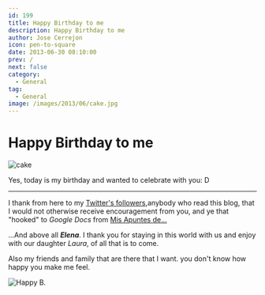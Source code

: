 ```yaml
---
id: 199
title: Happy Birthday to me
description: Happy Birthday to me
author: Jose Cerrejon
icon: pen-to-square
date: 2013-06-30 08:10:00
prev: /
next: false
category:
  - General
tag:
  - General
image: /images/2013/06/cake.jpg
---
```


# Happy Birthday to me

![cake](/images/2013/06/cake.jpg)

Yes, today is my birthday and wanted to celebrate with you: D

- - -
I thank from here to my [Twitter's followers](http://twitter.com/ulysess10),anybody who read this blog, that I would not otherwise receive encouragement from you, and ye that "hooked" to *Google Docs* from [Mis Apuntes de...](http://goo.gl/Iwhbq)

...And above all ***Elena***. I thank you for staying in this world with us and enjoy with our daughter *Laura*, of all that is to come.

Also my friends and family that are there that I want. you don't know how happy you make me feel.

![Happy B.](/images/2013/06/cumple.jpg "Happy B.")